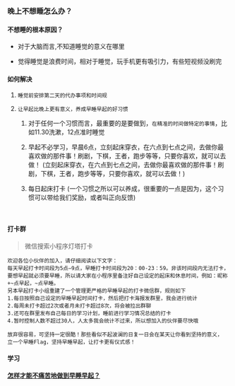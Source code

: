### 晚上不想睡怎么办？



#### 不想睡的根本原因？

* 对于大脑而言,不知道睡觉的意义在哪里

* 觉得睡觉是浪费时间，相对于睡觉，玩手机更有吸引力，有些短视频没刷完

  

#### 如何解决

1. `睡觉前安排第二天的代办事项和时间规`

2. `让早起比晚上更有意义，养成早睡早起的好习惯`

   1. 对于任何一个习惯而言，最重要的是要做到，`在精准的时间做特定的事情`，比如11.30洗漱，12点准时睡觉 

   2. 早起不必学习，早晨6点，立刻起床穿衣，在六点到七点之间，去做你最喜欢做的那件事！刷剧，下棋，王者，跑步等等，只要你喜欢，就可以去做！
       (立刻起床穿衣，在六点到七点之间，去做你最喜欢做的那件事！刷剧，下棋，王者，跑步等等，只要你喜欢，就可以去做！)

   3. 每日起床打卡
       (一个习惯之所以可以养成，很重要的一点是因为，这个习惯可以带给我们奖励，或者叫正向反馈)

      ​     

#### 打卡群

> 微信搜索小程序灯塔打卡

```打卡群规则：
欢迎各位小伙伴的加入，请仔细阅读以下文字：
每天早起打卡时间段为5点—9点，早睡打卡时间段为20：00-23：59。非该时间段内无法打卡，
要想早起就必须要早睡，所以请大家在小程序里备注好自己设定的起床和休息时间，例如：昵称+~点早起，~点早睡。
另本早起打卡小组重建了一个管理更严格的早睡早起的打卡微信群，规则如下
1.每日按照自己设定的早睡早起时间打卡，然后把打卡海报发群里，我会进行统计
2.每周未打卡超过2次或者月未打卡超过8次，将会被拉出群聊
3.还可在群里发布自己每日的学习计划，睡前进行学习情况总结的打卡
4.暂时控制人数不超过30人，人太多我会统计不过来，所以想加入的伙伴要尽快哦

放弃很容易，可坚持一定很酷！那些看似不起波澜的日复一日会在某天让你看到坚持的意义，
立一个早睡Flag，坚持早睡早起，让打卡更有仪式感！
```





#### 学习

[**怎样才能不痛苦地做到早睡早起？**](https://www.zhihu.com/question/20786000/answer/1006226728)

